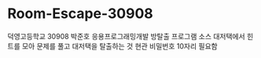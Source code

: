 # Room-Escape-30908
덕영고등학교 30908 박준호 응용프로그래밍개발 방탈출 프로그램 소스
대저택에서 힌트를 모아 문제를 풀고 대저택을 탈출하는 것
현관 비밀번호 10자리 필요함
